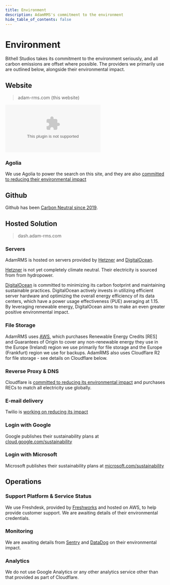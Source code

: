 ```yaml
---
title: Environment
description: AdamRMS's commitment to the environment
hide_table_of_contents: false
---
```


# Environment

Bithell Studios takes its commitment to the environment seriously, and all carbon emissions are offset where possible. The providers we primarily use are outlined below, alongside their environmental impact.

## Website

> adam-rms.com (this website)

![This website is hosted Green - checked by thegreenwebfoundation.org](https://api.thegreenwebfoundation.org/greencheckimage/adam-rms.com?nocache=true)

### Agolia

We use Agolia to power the search on this site, and they are also [committed to reducing their environmental impact](https://www.algolia.com/blog/algolia/sweeping-away-our-environmental-footprint/)

## Github

Github has been [Carbon Neutral since 2019](https://github.blog/2021-04-22-environmental-sustainability-github/).

## Hosted Solution

> dash.adam-rms.com

### Servers

AdamRMS is hosted on servers provided by [Hetzner](https://www.hetzner.com/) and [DigitalOcean](https://www.digitalocean.com/impact).

[Hetzner](https://www.hetzner.com/unternehmen/nachhaltigkeit/) is not yet completely climate neutral. Their electricity is sourced from from hydropower.

[DigitalOcean](https://www.digitalocean.com/impact) is committed to minimizing its carbon footprint and maintaining sustainable practices. DigitalOcean actively invests in utilizing efficient server hardware and optimizing the overall energy efficiency of its data centers, which have a power usage effectiveness (PUE) averaging at 1.15. By leveraging renewable energy, DigitalOcean aims to make an even greater positive environmental impact.

### File Storage

AdamRMS uses [AWS](https://sustainability.aboutamazon.com/environment/the-cloud), which purchases Renewable Energy Credits [RES] and Guarantees of Origin to cover any non-renewable energy they use in the Europe (Ireland) region we use primarily for file storage and the Europe (Frankfurt) region we use for backups. AdamRMS also uses Cloudflare R2 for file storage - see details on Cloudflare below.

### Reverse Proxy & DNS

Cloudflare is [committed to reducing its environmental impact](https://blog.cloudflare.com/the-climate-and-cloudflare/) and purchases RECs to match all electricity use globally.

### E-mail delivery

Twilio is [working on reducing its impact](https://www.twilio.org/impact/2020-report/)

### Login with Google

Google publishes their sustainability plans at [cloud.google.com/sustainability](https://cloud.google.com/sustainability)

### Login with Microsoft

Microsoft publishes their sustainability plans at [microsoft.com/sustainability](https://azure.microsoft.com/en-gb/explore/global-infrastructure/sustainability)

## Operations

### Support Platform & Service Status

We use Freshdesk, provided by [Freshworks](https://www.freshworks.com/security/) and hosted on AWS, to help provide customer support. We are awaiting details of their environmental credentials.

### Monitoring

We are awaiting details from [Sentry](https://sentry.io) and [DataDog](https://www.datadoghq.com) on their environmental impact.

### Analytics

We do not use Google Analytics or any other analytics service other than that provided as part of Cloudflare.
